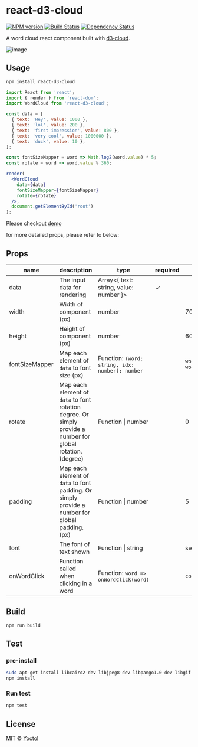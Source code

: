 # react-d3-cloud

[![NPM version][npm-image]][npm-url]
[![Build Status][travis-image]][travis-url]
[![Dependency Status][david_img]][david_site]

A word cloud react component built with [d3-cloud](https://github.com/jasondavies/d3-cloud).

![image](https://cloud.githubusercontent.com/assets/6868283/20619528/fa83334c-b32f-11e6-81dd-6fe4fa6c52d9.png)

## Usage

```sh
npm install react-d3-cloud
```

```jsx
import React from 'react';
import { render } from 'react-dom';
import WordCloud from 'react-d3-cloud';

const data = [
  { text: 'Hey', value: 1000 },
  { text: 'lol', value: 200 },
  { text: 'first impression', value: 800 },
  { text: 'very cool', value: 1000000 },
  { text: 'duck', value: 10 },
];

const fontSizeMapper = word => Math.log2(word.value) * 5;
const rotate = word => word.value % 360;

render(
  <WordCloud
    data={data}
    fontSizeMapper={fontSizeMapper}
    rotate={rotate}
  />,
  document.getElementById('root')
);
```

Please checkout [demo](https://yoctol.github.com/react-d3-cloud)

for more detailed props, please refer to below:


## Props

name | description | type | required | default
-----|-------------|------|----------|--------
data | The input data for rendering | Array<{ text: string, value: number }>  | ✓ |
width | Width of component (px) | number | | 700
height | Height of component (px) | number | | 600
fontSizeMapper | Map each element of `data` to font size (px) | Function: `(word: string, idx: number): number` | | `word => word.value;`
rotate | Map each element of `data` to font rotation degree. Or simply provide a number for global rotation. (degree) | Function \| number | | 0
padding | Map each element of `data` to font padding. Or simply provide a number for global padding. (px) | Function \| number | | 5
font | The font of text shown | Function \| string | | serif
onWordClick | Function called when clicking in a word | Function: `word => onWordClick(word)` | | `console.log(word)`


## Build

```sh
npm run build
```

## Test

### pre-install

```sh
sudo apt-get install libcairo2-dev libjpeg8-dev libpango1.0-dev libgif-dev build-essential g++
npm install
```

### Run test

```sh
npm test
```

## License

MIT © [Yoctol](https://github.com/Yoctol/react-d3-cloud)

[npm-image]: https://img.shields.io/npm/v/react-d3-cloud.svg?style=flat-square
[npm-url]: https://npmjs.org/package/react-d3-cloud
[travis-image]: https://travis-ci.org/Yoctol/react-d3-cloud.svg?branch=master
[travis-url]: https://travis-ci.org/Yoctol/react-d3-cloud
[david_img]: https://david-dm.org/Yoctol/react-d3-cloud.svg
[david_site]: https://david-dm.org/Yoctol/react-d3-cloud
